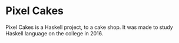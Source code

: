 # Pixel Cakes
Pixel Cakes is a Haskell project, to a cake shop. It was made to study Haskell language on the college in 2016.

